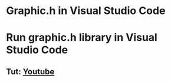 # Graphic.h in Visual Studio Code
<h1>Run graphic.h library in Visual Studio Code</h1>
<h2>Tut: <a href="https://www.youtube.com/playlist?list=PLf6paJA2TvSD7E-QHyNfGRdrBl6M6_j3J">Youtube</a></h1>